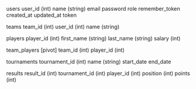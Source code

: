 users
    user_id (int)
    name (string)
    email
    password
    role
    remember_token
    created_at
    updated_at
    token

teams
    team_id (int)
    user_id (int)
    name (string)

players
    player_id (int)
    first_name (string)
    last_name (string)
    salary (int)

team_players [pivot]
    team_id (int)
    player_id (int)

tournaments
    tournament_id (int)
    name (string)
    start_date
    end_date

results
    result_id (int)
    tournament_id (int)
    player_id (int)
    position (int)
    points (int)

